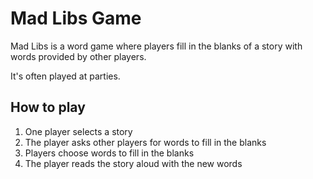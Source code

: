 # Mad Libs Game 
Mad Libs is a word game where players fill in the blanks of a story with words provided by other players. 

It's often played at parties.

## How to play

1. One player selects a story
2. The player asks other players for words to fill in the blanks
3. Players choose words to fill in the blanks
4. The player reads the story aloud with the new words